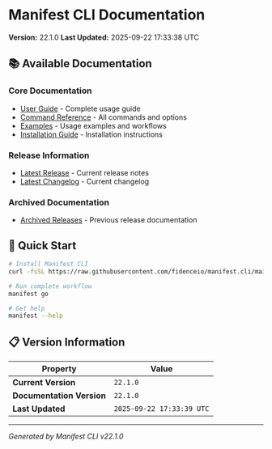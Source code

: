 # Manifest CLI Documentation

**Version:** 22.1.0
**Last Updated:** 2025-09-22 17:33:38 UTC

## 📚 Available Documentation

### Core Documentation
- [User Guide](USER_GUIDE.md) - Complete usage guide
- [Command Reference](COMMAND_REFERENCE.md) - All commands and options
- [Examples](EXAMPLES.md) - Usage examples and workflows
- [Installation Guide](INSTALLATION.md) - Installation instructions

### Release Information
- [Latest Release](RELEASE_v22.1.0.md) - Current release notes
- [Latest Changelog](CHANGELOG_v22.1.0.md) - Current changelog

### Archived Documentation
- [Archived Releases](zArchive/) - Previous release documentation

## 🚀 Quick Start

```bash
# Install Manifest CLI
curl -fsSL https://raw.githubusercontent.com/fidenceio/manifest.cli/main/install-cli.sh | bash

# Run complete workflow
manifest go

# Get help
manifest --help
```

## 📋 Version Information

| Property | Value |
|----------|-------|
| **Current Version** | `22.1.0` |
| **Documentation Version** | `22.1.0` |
| **Last Updated** | `2025-09-22 17:33:39 UTC` |

---
*Generated by Manifest CLI v22.1.0*
